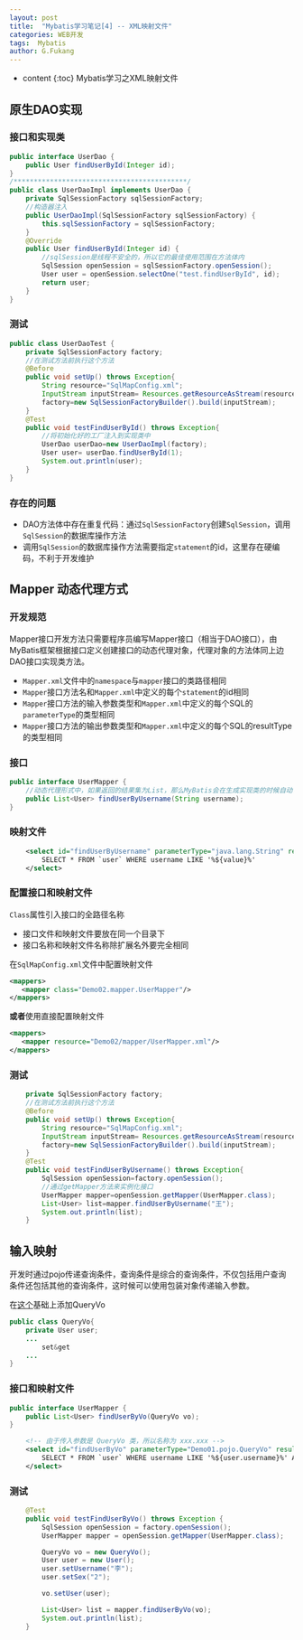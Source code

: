 ```yaml
---
layout: post
title:  "Mybatis学习笔记[4] -- XML映射文件"
categories: WEB开发
tags:  Mybatis
author: G.Fukang
---
```

* content
{:toc}
Mybatis学习之XML映射文件

## 原生DAO实现

### 接口和实现类

```java
public interface UserDao {
    public User findUserById(Integer id);
}
/*******************************************/
public class UserDaoImpl implements UserDao {
    private SqlSessionFactory sqlSessionFactory;
    //构造器注入
    public UserDaoImpl(SqlSessionFactory sqlSessionFactory) {
        this.sqlSessionFactory = sqlSessionFactory;
    }
    @Override
    public User findUserById(Integer id) {
        //sqlSession是线程不安全的，所以它的最佳使用范围在方法体内
        SqlSession openSession = sqlSessionFactory.openSession();
        User user = openSession.selectOne("test.findUserById", id);
        return user;
    }
}
```

### 测试

```java
public class UserDaoTest {
    private SqlSessionFactory factory;
    //在测试方法前执行这个方法
    @Before
    public void setUp() throws Exception{
        String resource="SqlMapConfig.xml";
        InputStream inputStream= Resources.getResourceAsStream(resource);
        factory=new SqlSessionFactoryBuilder().build(inputStream);
    }
    @Test
    public void testFindUserById() throws Exception{
        //将初始化好的工厂注入到实现类中
        UserDao userDao=new UserDaoImpl(factory);
        User user= userDao.findUserById(1);
        System.out.println(user);
    }
}
```

### 存在的问题

- DAO方法体中存在重复代码：通过`SqlSessionFactory`创建`SqlSession`，调用`SqlSession`的数据库操作方法
- 调用`SqlSession`的数据库操作方法需要指定`statement`的id，这里存在硬编码，不利于开发维护

## Mapper 动态代理方式

### 开发规范

Mapper接口开发方法只需要程序员编写Mapper接口（相当于DAO接口），由MyBatis框架根据接口定义创建接口的动态代理对象，代理对象的方法体同上边DAO接口实现类方法。

- `Mapper.xml`文件中的`namespace`与`mapper`接口的类路径相同
- `Mapper`接口方法名和`Mapper.xml`中定义的每个`statement`的id相同
- `Mapper`接口方法的输入参数类型和`Mapper.xml`中定义的每个SQL的`parameterType`的类型相同
- `Mapper`接口方法的输出参数类型和`Mapper.xml`中定义的每个SQL的resultType的类型相同

### 接口

```java
public interface UserMapper {
    //动态代理形式中，如果返回的结果集为List，那么MyBatis会在生成实现类的时候自动调用selectList方法
    public List<User> findUserByUsername(String username);
}
```

### 映射文件

```xml
    <select id="findUserByUsername" parameterType="java.lang.String" resultType="Demo01.pojo.User">
        SELECT * FROM `user` WHERE username LIKE '%${value}%'
    </select>
```

### 配置接口和映射文件

`Class`属性引入接口的全路径名称

- 接口文件和映射文件要放在同一个目录下
- 接口名称和映射文件名称除扩展名外要完全相同

在`SqlMapConfig.xml`文件中配置映射文件

```xml
<mappers>
   <mapper class="Demo02.mapper.UserMapper"/> 
</mappers>
```

**或者**使用直接配置映射文件

```xml
<mappers>
   <mapper resource="Demo02/mapper/UserMapper.xml"/> 
</mappers>
```

### 测试

```java
    private SqlSessionFactory factory;
    //在测试方法前执行这个方法
    @Before
    public void setUp() throws Exception{
        String resource="SqlMapConfig.xml";
        InputStream inputStream= Resources.getResourceAsStream(resource);
        factory=new SqlSessionFactoryBuilder().build(inputStream);
    }
    @Test
    public void testFindUserByUsername() throws Exception{
        SqlSession openSession=factory.openSession();
        //通过getMapper方法来实例化接口
        UserMapper mapper=openSession.getMapper(UserMapper.class);
        List<User> list=mapper.findUserByUsername("王");
        System.out.println(list);
    }
```

## 输入映射

开发时通过pojo传递查询条件，查询条件是综合的查询条件，不仅包括用户查询条件还包括其他的查询条件，这时候可以使用包装对象传递输入参数。

在[这个](https://gongfukangee.github.io/2018/03/29/Mybatis-3/)基础上添加QueryVo

```java
public class QueryVo{
    private User user;
    ...
        set&get
    ...
}
```

### 接口和映射文件

```java
public interface UserMapper {
    public List<User> findUserByVo(QueryVo vo);
}
```

```xml
    <!-- 由于传入参数是 QueryVo 类，所以名称为 xxx.xxx -->
    <select id="findUserByVo" parameterType="Demo01.pojo.QueryVo" resultType="Demo01.pojo.User">
        SELECT * FROM `user` WHERE username LIKE '%${user.username}%' AND sex=#{user.sex}
    </select>
```

### 测试

```java
    @Test
    public void testFindUserByVo() throws Exception {
        SqlSession openSession = factory.openSession();
        UserMapper mapper = openSession.getMapper(UserMapper.class);

        QueryVo vo = new QueryVo();
        User user = new User();
        user.setUsername("李");
        user.setSex("2");

        vo.setUser(user);

        List<User> list = mapper.findUserByVo(vo);
        System.out.println(list);
    }
```





